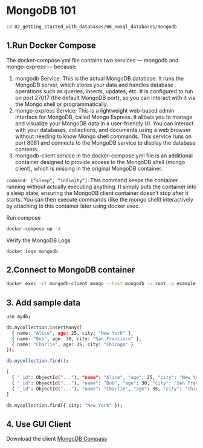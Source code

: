 # MongoDB 101

```bash
cd 02_getting_started_with_databases/06_nosql_databases/mongodb
```

## 1.Run Docker Compose

The docker-compose.yml file contains two services — mongodb and mongo-express — because:

1.	mongodb Service: This is the actual MongoDB database. It runs the MongoDB server, which stores your data and handles database operations such as queries, inserts, updates, etc. It is configured to run on port 27017 (the default MongoDB port), so you can interact with it via the Mongo shell or programmatically.
2.	mongo-express Service: This is a lightweight web-based admin interface for MongoDB, called Mongo Express. It allows you to manage and visualize your MongoDB data in a user-friendly UI. You can interact with your databases, collections, and documents using a web browser without needing to know Mongo shell commands. This service runs on port 8081 and connects to the MongoDB service to display the database contents.
3. mongodb-client service in the docker-compose.yml file is an additional container designed to provide access to the MongoDB shell (mongo client), which is missing in the original MongoDB container.

`command: [“sleep”, “infinity”]:`This command keeps the container running without actually executing anything. It simply puts the container into a sleep state, ensuring the MongoDB client container doesn’t stop after it starts. You can then execute commands (like the mongo shell) interactively by attaching to this container later using docker exec.



Run compose

```bash
docker-compose up -d
```

Verify the MongoDB Logs

```
docker logs mongodb
```

## 2.Connect to MongoDB container

```bash
docker exec -it mongodb-client mongo --host mongodb -u root -p example --authenticationDatabase admin
```



## 3. Add sample data

```bash
use mydb;
```

```bash
db.mycollection.insertMany([
  { name: "Alice", age: 25, city: "New York" },
  { name: "Bob", age: 30, city: "San Francisco" },
  { name: "Charlie", age: 35, city: "Chicago" }
]);
```

```bash
db.mycollection.find();
```

```bash
[
  { "_id": ObjectId("..."), "name": "Alice", "age": 25, "city": "New York" },
  { "_id": ObjectId("..."), "name": "Bob", "age": 30, "city": "San Francisco" },
  { "_id": ObjectId("..."), "name": "Charlie", "age": 35, "city": "Chicago" }
]
```

```bash
db.mycollection.find({ city: "New York" });
```

## 4. Use GUI Client

Download the client [MongoDB Compass](https://www.mongodb.com/try/download/atlascli)
